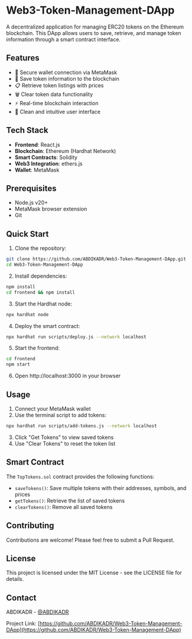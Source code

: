 # Web3-Token-Management-DApp

A decentralized application for managing ERC20 tokens on the Ethereum blockchain. This DApp allows users to save, retrieve, and manage token information through a smart contract interface.

## Features

- 🔐 Secure wallet connection via MetaMask
- 💾 Save token information to the blockchain
- 📋 Retrieve token listings with prices
- 🗑️ Clear token data functionality
- ⚡ Real-time blockchain interaction
- 🎨 Clean and intuitive user interface

## Tech Stack

- **Frontend**: React.js
- **Blockchain**: Ethereum (Hardhat Network)
- **Smart Contracts**: Solidity
- **Web3 Integration**: ethers.js
- **Wallet**: MetaMask

## Prerequisites

- Node.js v20+
- MetaMask browser extension
- Git

## Quick Start

1. Clone the repository:
```bash
git clone https://github.com/ABDIKADR/Web3-Token-Management-DApp.git
cd Web3-Token-Management-DApp
```

2. Install dependencies:
```bash
npm install
cd frontend && npm install
```

3. Start the Hardhat node:
```bash
npx hardhat node
```

4. Deploy the smart contract:
```bash
npx hardhat run scripts/deploy.js --network localhost
```

5. Start the frontend:
```bash
cd frontend
npm start
```

6. Open http://localhost:3000 in your browser

## Usage

1. Connect your MetaMask wallet
2. Use the terminal script to add tokens:
```bash
npx hardhat run scripts/add-tokens.js --network localhost
```
3. Click "Get Tokens" to view saved tokens
4. Use "Clear Tokens" to reset the token list

## Smart Contract

The `TopTokens.sol` contract provides the following functions:

- `saveTokens()`: Save multiple tokens with their addresses, symbols, and prices
- `getTokens()`: Retrieve the list of saved tokens
- `clearTokens()`: Remove all saved tokens

## Contributing

Contributions are welcome! Please feel free to submit a Pull Request.

## License

This project is licensed under the MIT License - see the LICENSE file for details.

## Contact

ABDIKADR - [@ABDIKADR](https://github.com/ABDIKADR)

Project Link: [https://github.com/ABDIKADR/Web3-Token-Management-DApp](https://github.com/ABDIKADR/Web3-Token-Management-DApp) 